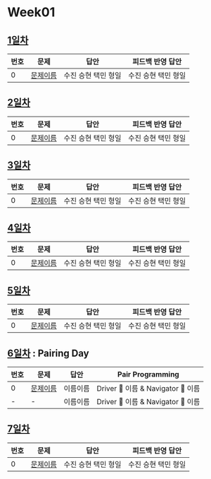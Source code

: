 # Week01

## [1일차](Day1)

| 번호 | 문제                 | 답안                | 피드백 반영 답안    |
| ---- | -------------------- | ------------------- | ------------------- |
| 0    | [문제이름](문제링크) | 수진 승현 택민 형일 | 수진 승현 택민 형일 |

## [2일차](Day2)

| 번호 | 문제                 | 답안                | 피드백 반영 답안    |
| ---- | -------------------- | ------------------- | ------------------- |
| 0    | [문제이름](문제링크) | 수진 승현 택민 형일 | 수진 승현 택민 형일 |

## [3일차](Day3)

| 번호 | 문제                 | 답안                | 피드백 반영 답안    |
| ---- | -------------------- | ------------------- | ------------------- |
| 0    | [문제이름](문제링크) | 수진 승현 택민 형일 | 수진 승현 택민 형일 |

## [4일차](Day4)

| 번호 | 문제                 | 답안                | 피드백 반영 답안    |
| ---- | -------------------- | ------------------- | ------------------- |
| 0    | [문제이름](문제링크) | 수진 승현 택민 형일 | 수진 승현 택민 형일 |

## [5일차](Day5)

| 번호 | 문제                 | 답안                | 피드백 반영 답안    |
| ---- | -------------------- | ------------------- | ------------------- |
| 0    | [문제이름](문제링크) | 수진 승현 택민 형일 | 수진 승현 택민 형일 |

## [6일차](Day6) : Pairing Day

| 번호 | 문제                 | 답안                | Pair Programming    |
| ---- | -------------------- | ------------------- | ------------------- |
| 0    | [문제이름](문제링크) | 이름이름 | Driver 🚗 이름 & Navigator 🧭 이름 |
| -    | - | 이름이름 | Driver 🚗 이름 & Navigator 🧭 이름 |

## [7일차](Day7)

| 번호 | 문제                 | 답안                | 피드백 반영 답안    |
| ---- | -------------------- | ------------------- | ------------------- |
| 0    | [문제이름](문제링크) | 수진 승현 택민 형일 | 수진 승현 택민 형일 |